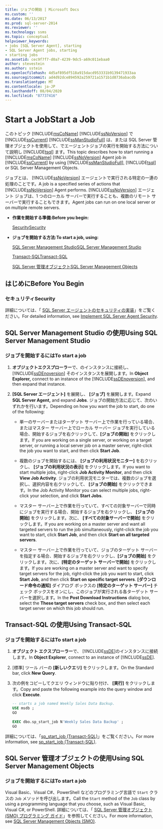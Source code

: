 ```yaml
---
title: ジョブの開始 | Microsoft Docs
ms.custom: ''
ms.date: 06/13/2017
ms.prod: sql-server-2014
ms.reviewer: ''
ms.technology: ssms
ms.topic: conceptual
helpviewer_keywords:
- jobs [SQL Server Agent], starting
- SQL Server Agent jobs, starting
- starting jobs
ms.assetid: cec9f7f7-d0a7-4239-9dc5-a69c011ebaa0
author: stevestein
ms.author: sstein
ms.openlocfilehash: 4d5af895df518a915dacd953331b9139471933aa
ms.sourcegitcommit: ad4d92dce894592a259721a1571b1d8736abacdb
ms.translationtype: MT
ms.contentlocale: ja-JP
ms.lasthandoff: 08/04/2020
ms.locfileid: "87737416"
---
```

# <a name="start-a-job"></a><span data-ttu-id="bd5ea-102">Start a Job</span><span class="sxs-lookup"><span data-stu-id="bd5ea-102">Start a Job</span></span>
  <span data-ttu-id="bd5ea-103">このトピック [!INCLUDE[msCoName](../../includes/msconame-md.md)] [!INCLUDE[ssNoVersion](../../includes/ssnoversion-md.md)] で [!INCLUDE[ssCurrent](../../includes/sscurrent-md.md)] [!INCLUDE[ssManStudioFull](../../includes/ssmanstudiofull-md.md)] は、または SQL Server 管理オブジェクトを使用して、でエージェントジョブの実行を開始する方法について説明し [!INCLUDE[tsql](../../includes/tsql-md.md)] ます。</span><span class="sxs-lookup"><span data-stu-id="bd5ea-103">This topic describes how to start running a [!INCLUDE[msCoName](../../includes/msconame-md.md)] [!INCLUDE[ssNoVersion](../../includes/ssnoversion-md.md)] Agent job in [!INCLUDE[ssCurrent](../../includes/sscurrent-md.md)] by using [!INCLUDE[ssManStudioFull](../../includes/ssmanstudiofull-md.md)], [!INCLUDE[tsql](../../includes/tsql-md.md)] or SQL Server Management Objects.</span></span>  
  
 <span data-ttu-id="bd5ea-104">ジョブとは、 [!INCLUDE[ssNoVersion](../../includes/ssnoversion-md.md)] エージェントで実行される特定の一連の処理のことです。</span><span class="sxs-lookup"><span data-stu-id="bd5ea-104">A job is a specified series of actions that [!INCLUDE[ssNoVersion](../../includes/ssnoversion-md.md)] Agent performs.</span></span> [!INCLUDE[ssNoVersion](../../includes/ssnoversion-md.md)] <span data-ttu-id="bd5ea-105">エージェント ジョブは、1 つのローカル サーバーで実行することも、複数のリモート サーバーで実行することもできます。</span><span class="sxs-lookup"><span data-stu-id="bd5ea-105">Agent jobs can run on one local server or on multiple remote servers.</span></span>  
  
-   <span data-ttu-id="bd5ea-106">**作業を開始する準備:**</span><span class="sxs-lookup"><span data-stu-id="bd5ea-106">**Before you begin:**</span></span>  
  
     [<span data-ttu-id="bd5ea-107">Security</span><span class="sxs-lookup"><span data-stu-id="bd5ea-107">Security</span></span>](#Security)  
  
-   <span data-ttu-id="bd5ea-108">**ジョブを開始する方法:**</span><span class="sxs-lookup"><span data-stu-id="bd5ea-108">**To start a job, using:**</span></span>  
  
     [<span data-ttu-id="bd5ea-109">SQL Server Management Studio</span><span class="sxs-lookup"><span data-stu-id="bd5ea-109">SQL Server Management Studio</span></span>](#SSMS)  
  
     [<span data-ttu-id="bd5ea-110">Transact-SQL</span><span class="sxs-lookup"><span data-stu-id="bd5ea-110">Transact-SQL</span></span>](#TSQL)  
  
     [<span data-ttu-id="bd5ea-111">SQL Server 管理オブジェクト</span><span class="sxs-lookup"><span data-stu-id="bd5ea-111">SQL Server Management Objects</span></span>](#SMO)  
  
##  <a name="before-you-begin"></a><a name="BeforeYouBegin"></a> <span data-ttu-id="bd5ea-112">はじめに</span><span class="sxs-lookup"><span data-stu-id="bd5ea-112">Before You Begin</span></span>  
  
###  <a name="security"></a><a name="Security"></a> <span data-ttu-id="bd5ea-113">セキュリティ</span><span class="sxs-lookup"><span data-stu-id="bd5ea-113">Security</span></span>  
 <span data-ttu-id="bd5ea-114">詳細については、「 [SQL Server エージェントのセキュリティの実装](implement-sql-server-agent-security.md)」をご覧ください。</span><span class="sxs-lookup"><span data-stu-id="bd5ea-114">For detailed information, see [Implement SQL Server Agent Security](implement-sql-server-agent-security.md).</span></span>  
  
##  <a name="using-sql-server-management-studio"></a><a name="SSMS"></a> <span data-ttu-id="bd5ea-115">SQL Server Management Studio の使用</span><span class="sxs-lookup"><span data-stu-id="bd5ea-115">Using SQL Server Management Studio</span></span>  
  
### <a name="to-start-a-job"></a><span data-ttu-id="bd5ea-116">ジョブを開始するには</span><span class="sxs-lookup"><span data-stu-id="bd5ea-116">To start a job</span></span>  
  
1.  <span data-ttu-id="bd5ea-117">**オブジェクトエクスプローラー**で、のインスタンスに接続し、 [!INCLUDE[ssDEnoversion](../../includes/ssdenoversion-md.md)] そのインスタンスを展開します。</span><span class="sxs-lookup"><span data-stu-id="bd5ea-117">In **Object Explorer,** connect to an instance of the [!INCLUDE[ssDEnoversion](../../includes/ssdenoversion-md.md)], and then expand that instance.</span></span>  
  
2.  <span data-ttu-id="bd5ea-118">**[SQL Server エージェント]** を展開し、 **[ジョブ]** を展開します。</span><span class="sxs-lookup"><span data-stu-id="bd5ea-118">Expand **SQL Server Agent,** and expand **Jobs**.</span></span> <span data-ttu-id="bd5ea-119">ジョブの開始方法に応じて、次のいずれかを行います。</span><span class="sxs-lookup"><span data-stu-id="bd5ea-119">Depending on how you want the job to start, do one of the following:</span></span>  
  
    -   <span data-ttu-id="bd5ea-120">単一のサーバーまたはターゲット サーバー上で作業を行っている場合、またはマスター サーバー上でローカル サーバー ジョブを実行している場合、開始するジョブを右クリックして、**[ジョブの開始]** をクリックします。</span><span class="sxs-lookup"><span data-stu-id="bd5ea-120">If you are working on a single server, or working on a target server, or running a local server job on a master server, right-click the job you want to start, and then click **Start Job**.</span></span>  
  
    -   <span data-ttu-id="bd5ea-121">複数のジョブを開始するには、 **[ジョブの利用状況モニター]** を右クリックし、 **[ジョブの利用状況の表示]** をクリックします。</span><span class="sxs-lookup"><span data-stu-id="bd5ea-121">If you want to start multiple jobs, right-click **Job Activity Monitor**, and then click **View Job Activity**.</span></span> <span data-ttu-id="bd5ea-122">ジョブの利用状況モニターでは、複数のジョブを選択し、選択内容を右クリックして、 **[ジョブの開始]** をクリックできます。</span><span class="sxs-lookup"><span data-stu-id="bd5ea-122">In the Job Activity Monitor you can select multiple jobs, right-click your selection, and click **Start Jobs**.</span></span>  
  
    -   <span data-ttu-id="bd5ea-123">マスター サーバー上で作業を行っていて、すべての対象サーバーで同時にジョブを実行する場合、開始するジョブを右クリックし、 **[ジョブの開始]** をクリックします。次に、 **[すべての対象サーバーで開始]** をクリックします。</span><span class="sxs-lookup"><span data-stu-id="bd5ea-123">If you are working on a master server and want all targeted servers to run the job simultaneously, right-click the job you want to start, click **Start Job**, and then click **Start on all targeted servers**.</span></span>  
  
    -   <span data-ttu-id="bd5ea-124">マスター サーバー上で作業を行っていて、ジョブのターゲット サーバーを指定する場合、開始するジョブを右クリックし、**[ジョブの開始]** をクリックします。次に、**[特定のターゲット サーバーで開始]** をクリックします。</span><span class="sxs-lookup"><span data-stu-id="bd5ea-124">If you are working on a master server and want to specify target servers for the job, right-click the job you want to start, click **Start Job**, and then click **Start on specific target servers**.</span></span> <span data-ttu-id="bd5ea-125">**[ダウンロード命令の通知]** ダイアログ ボックスの **[特定のターゲット サーバー]** チェック ボックスをオンにし、このジョブが実行される各ターゲット サーバーを選択します。</span><span class="sxs-lookup"><span data-stu-id="bd5ea-125">In the **Post Download Instructions** dialog box, select the **These target servers** check box, and then select each target server on which this job should run.</span></span>  
  
##  <a name="using-transact-sql"></a><a name="TSQL"></a> <span data-ttu-id="bd5ea-126">Transact-SQL の使用</span><span class="sxs-lookup"><span data-stu-id="bd5ea-126">Using Transact-SQL</span></span>  
  
### <a name="to-start-a-job"></a><span data-ttu-id="bd5ea-127">ジョブを開始するには</span><span class="sxs-lookup"><span data-stu-id="bd5ea-127">To start a job</span></span>  
  
1.  <span data-ttu-id="bd5ea-128">**オブジェクト エクスプローラー**で、 [!INCLUDE[ssDE](../../includes/ssde-md.md)]のインスタンスに接続します。</span><span class="sxs-lookup"><span data-stu-id="bd5ea-128">In **Object Explorer**, connect to an instance of [!INCLUDE[ssDE](../../includes/ssde-md.md)].</span></span>  
  
2.  <span data-ttu-id="bd5ea-129">[標準] ツール バーの **[新しいクエリ]** をクリックします。</span><span class="sxs-lookup"><span data-stu-id="bd5ea-129">On the Standard bar, click **New Query**.</span></span>  
  
3.  <span data-ttu-id="bd5ea-130">次の例をコピーしてクエリ ウィンドウに貼り付け、 **[実行]** をクリックします。</span><span class="sxs-lookup"><span data-stu-id="bd5ea-130">Copy and paste the following example into the query window and click **Execute**.</span></span>  
  
    ```sql
    -- starts a job named Weekly Sales Data Backup.    
    USE msdb ;  
    GO  
  
    EXEC dbo.sp_start_job N'Weekly Sales Data Backup' ;  
    GO  
    ```  
  
 <span data-ttu-id="bd5ea-131">詳細については、「[sp_start_job &#40;Transact-SQL&#41;](/sql/relational-databases/system-stored-procedures/sp-start-job-transact-sql)」をご覧ください。</span><span class="sxs-lookup"><span data-stu-id="bd5ea-131">For more information, see [sp_start_job &#40;Transact-SQL&#41;](/sql/relational-databases/system-stored-procedures/sp-start-job-transact-sql).</span></span>  
  
##  <a name="using-sql-server-management-objects"></a><a name="SMO"></a><span data-ttu-id="bd5ea-132">SQL Server 管理オブジェクトの使用</span><span class="sxs-lookup"><span data-stu-id="bd5ea-132">Using SQL Server Management Objects</span></span>  

### <a name="to-start-a-job"></a><span data-ttu-id="bd5ea-133">ジョブを開始するには</span><span class="sxs-lookup"><span data-stu-id="bd5ea-133">To start a job</span></span>
  
 <span data-ttu-id="bd5ea-134">Visual Basic、Visual C#、PowerShell などのプログラミング言語で `Start` クラスの `Job` メソッドを呼び出します。</span><span class="sxs-lookup"><span data-stu-id="bd5ea-134">Call the `Start` method of the `Job` class by using a programming language that you choose, such as Visual Basic, Visual C#, or PowerShell.</span></span> <span data-ttu-id="bd5ea-135">詳細については、「 [SQL Server 管理オブジェクト (SMO) プログラミング ガイド](https://msdn.microsoft.com/library/ms162169.aspx)」を参照してください。</span><span class="sxs-lookup"><span data-stu-id="bd5ea-135">For more information, see [SQL Server Management Objects (SMO)](https://msdn.microsoft.com/library/ms162169.aspx).</span></span>  
